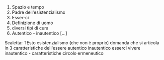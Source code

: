 1. Spazio e tempo 
2. Padre dell'esistenzialismo 
3. Esser-ci
4. Definizione di uomo
5. diversi tipi di cura
6. Autentico - inautentico
[...]

Scaletta: 
TEsto 
esistenzialismo (che non è proprio)
domanda che si articola in 3
caratteristiche dell'essere
autentico inautentico esserci
vivere inautentico - caratteristiche
circolo ermeneutico 

